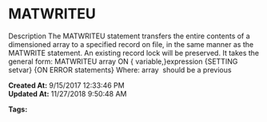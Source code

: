 # MATWRITEU

Description The MATWRITEU statement transfers the entire contents of a dimensioned array to a specified record on file, in the same manner as the MATWRITE statement. An existing record lock will be preserved. It takes the general form: MATWRITEU array ON { variable,}expression {SETTING setvar} {ON ERROR statements} Where: array  should be a previous  

**Created At:** 9/15/2017 12:33:46 PM  
**Updated At:** 11/27/2018 9:50:48 AM  

**Tags:**
<badge text='dimensioned arrays' vertical='middle' />
<badge text='record locking' vertical='middle' />
<badge text='records handling' vertical='middle' />
